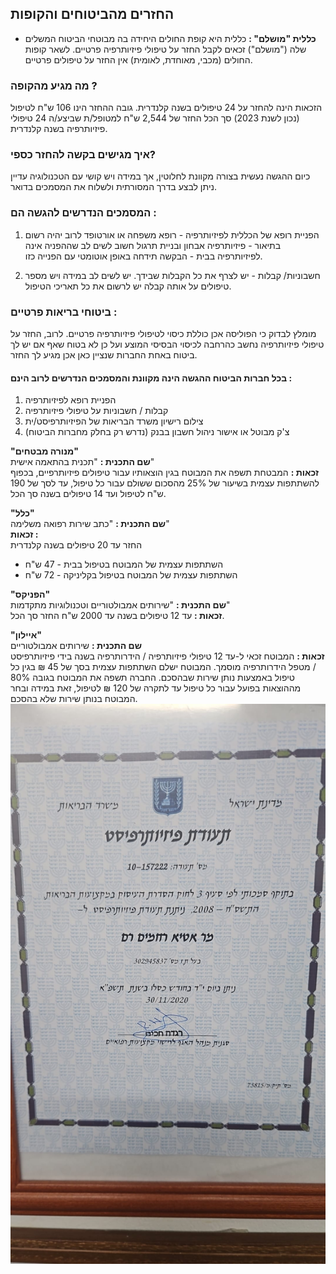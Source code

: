 ## החזרים מהביטוחים והקופות
- **כללית "מושלם" :**
כללית היא קופת החולים היחידה בה מבוטחי הביטוח המשלים שלה  ("מושלם") זכאים לקבל החזר על טיפולי פיזיותרפיה פרטיים. 
לשאר קופות החולים (מכבי, מאוחדת, לאומית) אין החזר על טיפולים פרטיים.

### מה מגיע מהקופה ?
הזכאות הינה להחזר על 24 טיפולים בשנה קלנדרית. 
גובה ההחזר הינו 106 ש"ח לטיפול (נכון לשנת 2023) 
סך הכל החזר של 2,544 ש"ח למטופל/ת שביצע/ה 24 טיפולי פיזיותרפיה בשנה קלנדרית.

### איך מגישים בקשה להחזר כספי?
כיום ההגשה נעשית בצורה מקוונת לחלוטין, אך במידה ויש קושי עם הטכנולוגיה עדיין ניתן לבצע בדרך המסורתית ולשלוח את המסמכים בדואר. 

### המסמכים הנדרשים להגשה הם : 
1.	הפניית רופא של הכללית לפיזיותרפיה - רופא משפחה או אורטופד
לרוב יהיה רשום בתיאור - פיזיותרפיה אבחון ובניית תרגול חשוב לשים לב שההפניה אינה לפיזיותרפיה בבית - הבקשה תידחה באופן אוטומטי עם הפנייה כזו.

2.	חשבוניות/ קבלות - יש לצרף את כל הקבלות שבידך.
יש לשים לב במידה ויש מספר טיפולים על אותה קבלה יש לרשום את כל תאריכי הטיפול.

### ביטוחי בריאות פרטיים :
מומלץ לבדוק כי הפוליסה אכן כוללת כיסוי לטיפולי פיזיותרפיה פרטיים.
לרוב, החזר על טיפולי פיזיותרפיה נחשב כהרחבה לכיסוי הבסיסי המוצע ועל כן לא בטוח שאף אם יש לך ביטוח באחת החברות שנציין כאן אכן מגיע לך החזר.

#### בכל חברות הביטוח ההגשה הינה מקוונת והמסמכים הנדרשים לרוב הינם : 
1.	הפניית רופא לפיזיותרפיה
2.	קבלות / חשבוניות על טיפולי פיזיותרפיה 
3.	צילום רישיון משרד הבריאות של הפיזיותרפיסט/ית
4.	צ'ק מבוטל או אישור ניהול חשבון בבנק  (נדרש רק בחלק מחברות הביטוח)


**"מנורה מבטחים"** \
**שם התכנית :** "תכנית בהתאמה אישית" \
**זכאות :** 
המבטחת תשפה את המבוטח בגין הוצאותיו עבור טיפולים פיזיותרפיים, בכפוף להשתתפות עצמית בשיעור של 25% מהסכום ששולם עבור כל טיפול, עד לסך של 190 ש"ח לטיפול ועד 14 טיפולים בשנה סך הכל.


**"כלל"**  \
**שם התכנית :** "כתב שירות רפואה משלימה" \
**זכאות :** \
החזר עד 20 טיפולים בשנה קלנדרית 
- השתתפות עצמית של המבוטח בטיפול בבית - 47 ש"ח
- השתתפות עצמית של המבוטח בטיפול בקליניקה - 72 ש"ח


**"הפניקס"** \
**שם התכנית :** "שירותים אמבולטוריים וטכנולוגיות מתקדמות" \
**זכאות :** עד 12 טיפולים בשנה עד 2000 ש"ח החזר סך הכל. 


**"איילון"** \
**שם התכנית :** שירותים אמבולטוריים\
**זכאות :** 
המבוטח זכאי ל-עד 12 טיפולי פיזיותרפיה / הידרותרפיה בשנה בידי פיזיותרפיסט / מטפל הידרותרפיה מוסמך.
המבוטח ישלם השתתפות עצמית בסך של 45 ₪ בגין כל טיפול באמצעות נותן שירות שבהסכם.
החברה תשפה את המבוטח בגובה 80% מההוצאות בפועל עבור כל טיפול עד לתקרה של 120 ₪ לטיפול, זאת במידה ובחר המבוטח בנותן שירות שלא בהסכם. 
![Image Alt](../public/img/returns.jpg)
